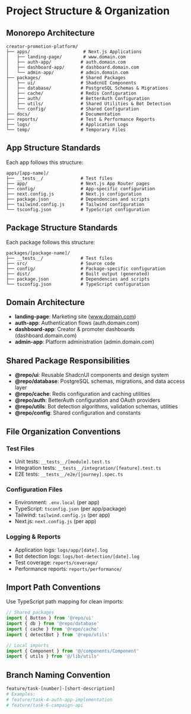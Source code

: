 # Project Structure & Organization

## Monorepo Architecture

```
creator-promotion-platform/
├── apps/                    # Next.js Applications
│   ├── landing-page/        # www.domain.com
│   ├── auth-app/           # auth.domain.com
│   ├── dashboard-app/      # dashboard.domain.com
│   └── admin-app/          # admin.domain.com
├── packages/               # Shared Packages
│   ├── ui/                 # ShadcnUI Components
│   ├── database/           # PostgreSQL Schemas & Migrations
│   ├── cache/              # Redis Configuration
│   ├── auth/               # BetterAuth Configuration
│   ├── utils/              # Shared Utilities & Bot Detection
│   └── config/             # Shared Configuration
├── docs/                   # Documentation
├── reports/                # Test & Performance Reports
├── logs/                   # Application Logs
└── temp/                   # Temporary Files
```

## App Structure Standards

Each app follows this structure:
```
apps/[app-name]/
├── __tests__/              # Test files
├── app/                    # Next.js App Router pages
├── config/                 # App-specific configuration
├── next.config.js          # Next.js configuration
├── package.json            # Dependencies and scripts
├── tailwind.config.js      # Tailwind configuration
└── tsconfig.json           # TypeScript configuration
```

## Package Structure Standards

Each package follows this structure:
```
packages/[package-name]/
├── __tests__/              # Test files
├── src/                    # Source code
├── config/                 # Package-specific configuration
├── dist/                   # Built output (generated)
├── package.json            # Dependencies and scripts
└── tsconfig.json           # TypeScript configuration
```

## Domain Architecture

- **landing-page**: Marketing site (www.domain.com)
- **auth-app**: Authentication flows (auth.domain.com)
- **dashboard-app**: Creator & promoter dashboards (dashboard.domain.com)
- **admin-app**: Platform administration (admin.domain.com)

## Shared Package Responsibilities

- **@repo/ui**: Reusable ShadcnUI components and design system
- **@repo/database**: PostgreSQL schemas, migrations, and data access layer
- **@repo/cache**: Redis configuration and caching utilities
- **@repo/auth**: BetterAuth configuration and OAuth providers
- **@repo/utils**: Bot detection algorithms, validation schemas, utilities
- **@repo/config**: Shared configuration and constants

## File Organization Conventions

### Test Files
- Unit tests: `__tests__/[module].test.ts`
- Integration tests: `__tests__/integration/[feature].test.ts`
- E2E tests: `__tests__/e2e/[journey].spec.ts`

### Configuration Files
- Environment: `.env.local` (per app)
- TypeScript: `tsconfig.json` (per app/package)
- Tailwind: `tailwind.config.js` (per app)
- Next.js: `next.config.js` (per app)

### Logging & Reports
- Application logs: `logs/app/[date].log`
- Bot detection logs: `logs/bot-detection/[date].log`
- Test coverage: `reports/coverage/`
- Performance reports: `reports/performance/`

## Import Path Conventions

Use TypeScript path mapping for clean imports:
```typescript
// Shared packages
import { Button } from '@repo/ui'
import { db } from '@repo/database'
import { cache } from '@repo/cache'
import { detectBot } from '@repo/utils'

// Local imports
import { Component } from '@/components/Component'
import { utils } from '@/lib/utils'
```

## Branch Naming Convention

```bash
feature/task-[number]-[short-description]
# Examples:
# feature/task-4-auth-app-implementation
# feature/task-6-campaign-api
```